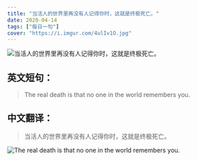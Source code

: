 ```yaml
---
title: "当活人的世界里再没有人记得你时，这就是终极死亡。"
date: 2020-04-14
tags: ["每日一句"]
cover: "https://i.imgur.com/4ulIv1O.jpg"
---
```


![当活人的世界里再没有人记得你时，这就是终极死亡。](https://i.imgur.com/5MW7MOi.jpg)

## 英文短句：
> The real death is that no one in the world remembers you.

<!--more-->

## 中文翻译：
> 当活人的世界里再没有人记得你时，这就是终极死亡。

![The real death is that no one in the world remembers you.](https://i.imgur.com/CuFsh7v.jpg)

